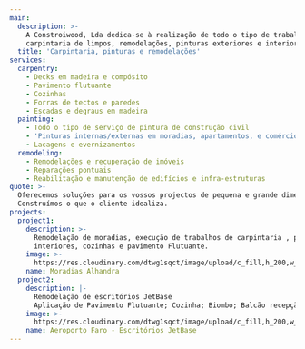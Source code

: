 ```yaml
---
main:
  description: >-
    A Constroiwood, Lda dedica-se à realização de todo o tipo de trabalhos de
    carpintaria de limpos, remodelações, pinturas exteriores e interiores.
  title: 'Carpintaria, pinturas e remodelações'
services:
  carpentry:
    - Decks em madeira e compósito
    - Pavimento flutuante
    - Cozinhas
    - Forras de tectos e paredes
    - Escadas e degraus em madeira
  painting:
    - Todo o tipo de serviço de pintura de construção civil
    - 'Pinturas internas/externas em moradias, apartamentos, e comércio'
    - Lacagens e evernizamentos
  remodeling:
    - Remodelações e recuperação de imóveis
    - Reparações pontuais
    - Reabilitação e manutenção de edifícios e infra-estruturas
quote: >-
  Oferecemos soluções para os vossos projectos de pequena e grande dimensão.
  Construímos o que o cliente idealiza.
projects:
  project1:
    description: >-
      Remodelação de moradias, execução de trabalhos de carpintaria , portas
      interiores, cozinhas e pavimento Flutuante.
    image: >-
      https://res.cloudinary.com/dtwg1sqct/image/upload/c_fill,h_200,w_300/v1568236556/pinturas/Moradias%20Casas%20do%20Rio%20Alhandra/alhandra-1_jfuben.jpg
    name: Moradias Alhandra
  project2:
    description: |-
      Remodelação de escritórios JetBase
      Aplicação de Pavimento Flutuante; Cozinha; Biombo; Balcão recepção
    image: >-
      https://res.cloudinary.com/dtwg1sqct/image/upload/c_fill,h_200,w_300/v1570049056/carpintaria/Aeroporto%20Faro/IMG-20190903-WA0008_ctoflm.jpg
    name: Aeroporto Faro - Escritórios JetBase
---
```


